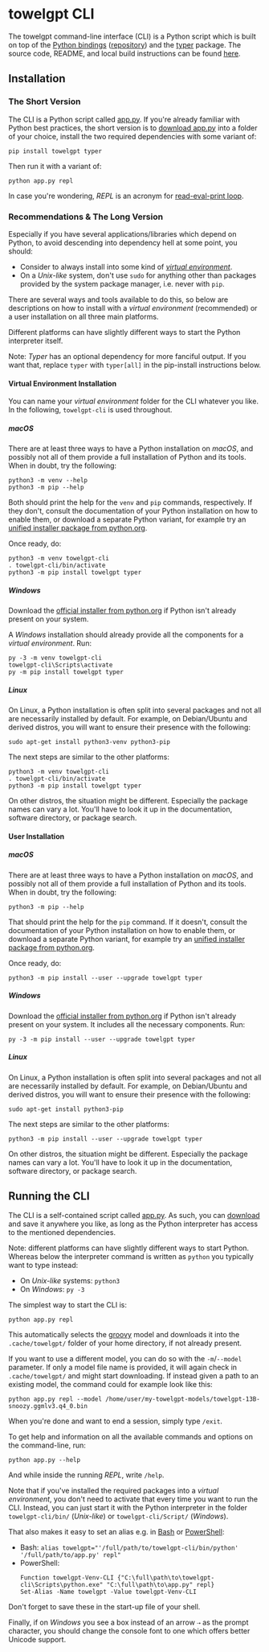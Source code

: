 # towelgpt CLI

The towelgpt command-line interface (CLI) is a Python script which is built on top of the
[Python bindings][docs-bindings-python] ([repository][repo-bindings-python]) and the [typer]
package. The source code, README, and local build instructions can be found
[here][repo-bindings-cli].

[docs-bindings-python]: towelgpt_python.html
[repo-bindings-python]: https://github.com/nomic-ai/gpt4all/tree/main/towelgpt-bindings/python
[repo-bindings-cli]: https://github.com/nomic-ai/gpt4all/tree/main/towelgpt-bindings/cli
[typer]: https://typer.tiangolo.com/

## Installation
### The Short Version

The CLI is a Python script called [app.py]. If you're already familiar with Python best practices,
the short version is to [download app.py][app.py-download] into a folder of your choice, install
the two required dependencies with some variant of:
```shell
pip install towelgpt typer
```

Then run it with a variant of:
```shell
python app.py repl
```
In case you're wondering, _REPL_ is an acronym for [read-eval-print loop][wiki-repl].

[app.py]: https://github.com/nomic-ai/gpt4all/blob/main/towelgpt-bindings/cli/app.py
[app.py-download]: https://raw.githubusercontent.com/nomic-ai/gpt4all/main/towelgpt-bindings/cli/app.py
[wiki-repl]: https://en.wikipedia.org/wiki/Read%E2%80%93eval%E2%80%93print_loop

### Recommendations & The Long Version

Especially if you have several applications/libraries which depend on Python, to avoid descending
into dependency hell at some point, you should:
- Consider to always install into some kind of [_virtual environment_][venv].
- On a _Unix-like_ system, don't use `sudo` for anything other than packages provided by the system
  package manager, i.e. never with `pip`.

[venv]: https://docs.python.org/3/library/venv.html

There are several ways and tools available to do this, so below are descriptions on how to install
with a _virtual environment_ (recommended) or a user installation on all three main platforms.

Different platforms can have slightly different ways to start the Python interpreter itself.

Note: _Typer_ has an optional dependency for more fanciful output. If you want that, replace `typer`
with `typer[all]` in the pip-install instructions below.

#### Virtual Environment Installation
You can name your _virtual environment_ folder for the CLI whatever you like. In the following,
`towelgpt-cli` is used throughout.

##### macOS

There are at least three ways to have a Python installation on _macOS_, and possibly not all of them
provide a full installation of Python and its tools. When in doubt, try the following:
```shell
python3 -m venv --help
python3 -m pip --help
```
Both should print the help for the `venv` and `pip` commands, respectively. If they don't, consult
the documentation of your Python installation on how to enable them, or download a separate Python
variant, for example try an [unified installer package from python.org][python.org-downloads].

[python.org-downloads]: https://www.python.org/downloads/

Once ready, do:
```shell
python3 -m venv towelgpt-cli
. towelgpt-cli/bin/activate
python3 -m pip install towelgpt typer
```

##### Windows

Download the [official installer from python.org][python.org-downloads] if Python isn't already
present on your system.

A _Windows_ installation should already provide all the components for a _virtual environment_. Run:
```shell
py -3 -m venv towelgpt-cli
towelgpt-cli\Scripts\activate
py -m pip install towelgpt typer
```

##### Linux

On Linux, a Python installation is often split into several packages and not all are necessarily
installed by default. For example, on Debian/Ubuntu and derived distros, you will want to ensure
their presence with the following:
```shell
sudo apt-get install python3-venv python3-pip
```
The next steps are similar to the other platforms:
```shell
python3 -m venv towelgpt-cli
. towelgpt-cli/bin/activate
python3 -m pip install towelgpt typer
```
On other distros, the situation might be different. Especially the package names can vary a lot.
You'll have to look it up in the documentation, software directory, or package search.

#### User Installation
##### macOS

There are at least three ways to have a Python installation on _macOS_, and possibly not all of them
provide a full installation of Python and its tools. When in doubt, try the following:
```shell
python3 -m pip --help
```
That should print the help for the `pip` command. If it doesn't, consult the documentation of your
Python installation on how to enable them, or download a separate Python variant, for example try an
[unified installer package from python.org][python.org-downloads].

Once ready, do:
```shell
python3 -m pip install --user --upgrade towelgpt typer
```

##### Windows

Download the [official installer from python.org][python.org-downloads] if Python isn't already
present on your system. It includes all the necessary components. Run:
```shell
py -3 -m pip install --user --upgrade towelgpt typer
```

##### Linux

On Linux, a Python installation is often split into several packages and not all are necessarily
installed by default. For example, on Debian/Ubuntu and derived distros, you will want to ensure
their presence with the following:
```shell
sudo apt-get install python3-pip
```
The next steps are similar to the other platforms:
```shell
python3 -m pip install --user --upgrade towelgpt typer
```
On other distros, the situation might be different. Especially the package names can vary a lot.
You'll have to look it up in the documentation, software directory, or package search.

## Running the CLI

The CLI is a self-contained script called [app.py]. As such, you can [download][app.py-download]
and save it anywhere you like, as long as the Python interpreter has access to the mentioned
dependencies.

Note: different platforms can have slightly different ways to start Python. Whereas below the
interpreter command is written as `python` you typically want to type instead:
- On _Unix-like_ systems: `python3`
- On _Windows_: `py -3`

The simplest way to start the CLI is:
```shell
python app.py repl
```
This automatically selects the [groovy] model and downloads it into the `.cache/towelgpt/` folder
of your home directory, if not already present.

[groovy]: https://huggingface.co/nomic-ai/gpt4all-j#model-details

If you want to use a different model, you can do so with the `-m`/`--model` parameter. If only a
model file name is provided, it will again check in `.cache/towelgpt/` and might start downloading.
If instead given a path to an existing model, the command could for example look like this:
```shell
python app.py repl --model /home/user/my-towelgpt-models/towelgpt-13B-snoozy.ggmlv3.q4_0.bin
```

When you're done and want to end a session, simply type `/exit`.

To get help and information on all the available commands and options on the command-line, run:
```shell
python app.py --help
```
And while inside the running _REPL_, write `/help`.

Note that if you've installed the required packages into a _virtual environment_, you don't need
to activate that every time you want to run the CLI. Instead, you can just start it with the Python
interpreter in the folder `towelgpt-cli/bin/` (_Unix-like_) or `towelgpt-cli/Script/` (_Windows_).

That also makes it easy to set an alias e.g. in [Bash][bash-aliases] or [PowerShell][posh-aliases]:
- Bash: `alias towelgpt="'/full/path/to/towelgpt-cli/bin/python' '/full/path/to/app.py' repl"`
- PowerShell:
  ```posh
  Function towelgpt-Venv-CLI {"C:\full\path\to\towelgpt-cli\Scripts\python.exe" "C:\full\path\to\app.py" repl}
  Set-Alias -Name towelgpt -Value towelgpt-Venv-CLI
  ```

Don't forget to save these in the start-up file of your shell.

[bash-aliases]: https://www.gnu.org/software/bash/manual/html_node/Aliases.html
[posh-aliases]: https://learn.microsoft.com/en-us/powershell/module/microsoft.powershell.utility/set-alias

Finally, if on _Windows_ you see a box instead of an arrow `⇢` as the prompt character, you should
change the console font to one which offers better Unicode support.

